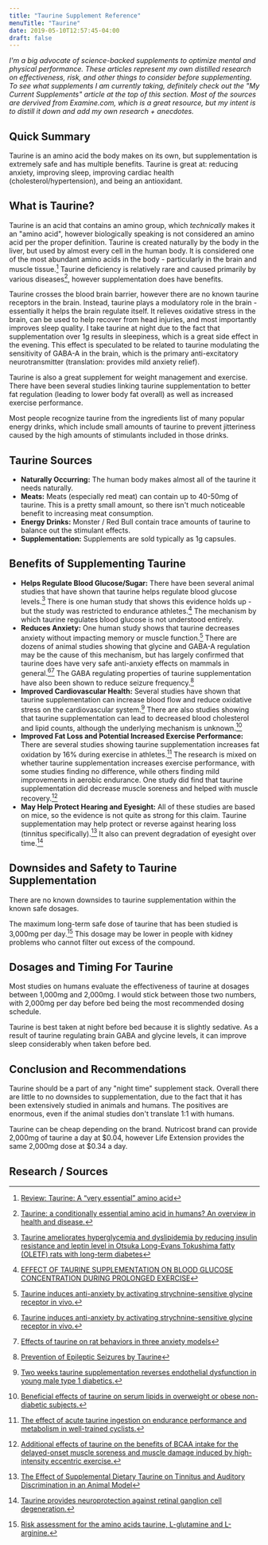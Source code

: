```yaml
---
title: "Taurine Supplement Reference"
menuTitle: "Taurine"
date: 2019-05-10T12:57:45-04:00
draft: false
---
```


_I'm a big advocate of science-backed supplements to optimize mental and physical performance. These articles represent my own distilled research on effectiveness, risk, and other things to consider before supplementing. To see what supplements I am currently taking, definitely check out the "My Current Supplements" article at the top of this section. Most of the sources are dervived from Examine.com, which is a great resource, but my intent is to distill it down and add my own research + anecdotes._

## Quick Summary

Taurine is an amino acid the body makes on its own, but supplementation is extremely safe and has multiple benefits. Taurine is great at: reducing anxiety, improving sleep, improving cardiac health (cholesterol/hypertension), and being an antioxidant. 

## What is Taurine?

Taurine is an acid that contains an amino group, which _technically_ makes it an "amino acid", however biologically speaking is not considered an amino acid per the proper definition. Taurine is created naturally by the body in the liver, but used by almost every cell in the human body. It is considered one of the most abundant amino acids in the body - particularly in the brain and muscle tissue.[^1] Taurine deficiency is relatively rare and caused primarily by various diseases[^2], however supplementation does have benefits. 

Taurine crosses the blood brain barrier, however there are no known taurine receptors in the brain. Instead, taurine plays a modulatory role in the brain - essentially it helps the brain regulate itself. It relieves oxidative stress in the brain, can be used to help recover from head injuries, and most importantly improves sleep quality. I take taurine at night due to the fact that supplementation over 1g results in sleepiness, which is a great side effect in the evening. This effect is speculated to be related to taurine modulating the sensitivity of GABA-A in the brain, which is the primary anti-excitatory neurotransmitter (translation: provides mild anxiety relief). 

Taurine is also a great supplement for weight management and exercise. There have been several studies linking taurine supplementation to better fat regulation (leading to lower body fat overall) as well as increased exercise performance. 

Most people recognize taurine from the ingredients list of many popular energy drinks, which include small amounts of taurine to prevent jitteriness caused by the high amounts of stimulants included in those drinks.  

## Taurine Sources

* **Naturally Occurring:** The human body makes almost all of the taurine it needs naturally. 
* **Meats:** Meats (especially red meat) can contain up to 40-50mg of taurine. This is a pretty small amount, so there isn't much noticeable benefit to increasing meat consumption. 
* **Energy Drinks:** Monster / Red Bull contain trace amounts of taurine to balance out the stimulant effects. 
* **Supplementation:** Supplements are sold typically as 1g capsules. 

## Benefits of Supplementing Taurine

* **Helps Regulate Blood Glucose/Sugar:** There have been several animal studies that have shown that taurine helps regulate blood glucose levels.[^4] There is one human study that shows this evidence holds up - but the study was restricted to endurance athletes.[^5] The mechanism by which taurine regulates blood glucose is not understood entirely. 
* **Reduces Anxiety:** One human study shows that taurine decreases anxiety without impacting memory or muscle function.[^6] There are dozens of animal studies showing that glycine and GABA-A regulation may be the cause of this mechanism, but has largely confirmed that taurine does have very safe anti-anxiety effects on mammals in general.[^6][^7] The GABA regulating properties of taurine supplementation have also been shown to reduce seizure frequency.[^12]
* **Improved Cardiovascular Health:** Several studies have shown that taurine supplementation can increase blood flow and reduce oxidative stress on the cardiovascular system.[^8] There are also studies showing that taurine supplementation can lead to decreased blood cholesterol and lipid counts, although the underlying mechanism is unknown.[^9]
* **Improved Fat Loss and Potential Increased Exercise Performance:** There are several studies showing taurine supplementation increases fat oxidation by 16% during exercise in athletes.[^10] The research is mixed on whether taurine supplementation increases exercise performance, with some studies finding no difference, while others finding mild improvements in aerobic endurance. One study did find that taurine supplementation did decrease muscle soreness and helped with muscle recovery.[^11]
* **May Help Protect Hearing and Eyesight:** All of these studies are based on mice, so the evidence is not quite as strong for this claim. Taurine supplementation may help protect or reverse against hearing loss (tinnitus specifically).[^13] It also can prevent degradation of eyesight over time.[^14]

## Downsides and Safety to Taurine Supplementation

There are no known downsides to taurine supplementation within the known safe dosages. 

The maximum long-term safe dose of taurine that has been studied is 3,000mg per day.[^15] This dosage may be lower in people with kidney problems who cannot filter out excess of the compound. 

## Dosages and Timing For Taurine

Most studies on humans evaluate the effectiveness of taurine at dosages between 1,000mg and 2,000mg. I would stick between those two numbers, with 2,000mg per day before bed being the most recommended dosing schedule. 

Taurine is best taken at night before bed because it is slightly sedative. As a result of taurine regulating brain GABA and glycine levels, it can improve sleep considerably when taken before bed. 

## Conclusion and Recommendations

Taurine should be a part of any "night time" supplement stack. Overall there are little to no downsides to supplementation, due to the fact that it has been extensively studied in animals and humans. The positives are enormous, even if the animal studies don't translate 1:1 with humans. 

Taurine can be cheap depending on the brand. Nutricost brand can provide 2,000mg of taurine a day at $0.04, however Life Extension provides the same 2,000mg dose at $0.34 a day. 

## Research / Sources

[^1]: [Review: Taurine: A “very essential” amino acid](https://www.ncbi.nlm.nih.gov/pmc/articles/PMC3501277/)

[^2]: [Taurine: a conditionally essential amino acid in humans? An overview in health and disease.](https://www.ncbi.nlm.nih.gov/pubmed/12514918)

[^3]: [Taurine acts on a subclass of GABAa receptors in mammalian brain in vitro](https://www.sciencedirect.com/science/article/pii/S0922410605800318)

[^4]: [Taurine ameliorates hyperglycemia and dyslipidemia by reducing insulin resistance and leptin level in Otsuka Long-Evans Tokushima fatty (OLETF) rats with long-term diabetes](https://www.ncbi.nlm.nih.gov/pmc/articles/PMC3509183)

[^5]: [EFFECT OF TAURINE SUPPLEMENTATION ON BLOOD GLUCOSE CONCENTRATION DURING PROLONGED EXERCISE](http://wprim.whocc.org.cn/admin/article/articleDetail?WPRIMID=362475&articleId=362475)

[^6]: [Taurine induces anti-anxiety by activating strychnine-sensitive glycine receptor in vivo.](https://www.ncbi.nlm.nih.gov/pubmed/17728537)

[^7]: [Effects of taurine on rat behaviors in three anxiety models](https://www.sciencedirect.com/science/article/pii/S0091305706000311)

[^8]: [Two weeks taurine supplementation reverses endothelial dysfunction in young male type 1 diabetics.](https://www.ncbi.nlm.nih.gov/pubmed/20667936)

[^9]: [Beneficial effects of taurine on serum lipids in overweight or obese non-diabetic subjects.](https://www.ncbi.nlm.nih.gov/pubmed/15221507)

[^10]: [The effect of acute taurine ingestion on endurance performance and metabolism in well-trained cyclists.](https://www.ncbi.nlm.nih.gov/pubmed/20739720)

[^11]: [Additional effects of taurine on the benefits of BCAA intake for the delayed-onset muscle soreness and muscle damage induced by high-intensity eccentric exercise.](https://www.ncbi.nlm.nih.gov/pubmed/23392882)

[^12]: [Prevention of Epileptic Seizures by Taurine](https://link.springer.com/chapter/10.1007/978-1-4615-0077-3_62)

[^13]: [The Effect of Supplemental Dietary Taurine on Tinnitus and Auditory Discrimination in an Animal Model](https://www.researchgate.net/publication/46425243_The_Effect_of_Supplemental_Dietary_Taurine_on_Tinnitus_and_Auditory_Discrimination_in_an_Animal_Model)

[^14]: [Taurine provides neuroprotection against retinal ganglion cell degeneration.](https://www.ncbi.nlm.nih.gov/pubmed/23115615)

[^15]: [Risk assessment for the amino acids taurine, L-glutamine and L-arginine.](https://www.ncbi.nlm.nih.gov/pubmed/18325648)